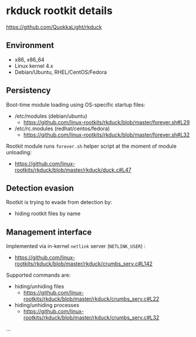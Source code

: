 # rkduck rootkit details

https://github.com/QuokkaLight/rkduck

## Environment

- x86, x86_64
- Linux kernel 4.x
- Debian/Ubuntu, RHEL/CentOS/Fedora

## Persistency

Boot-time module loading using OS-specific startup files:
 - /etc/modules (debian/ubuntu)
   - https://github.com/linux-rootkits/rkduck/blob/master/forever.sh#L29
 - /etc/rc.modules (redhat/centos/fedora)
   - https://github.com/linux-rootkits/rkduck/blob/master/forever.sh#L32

Rootkit module runs `forever.sh` helper script at the moment of module unloading:
 - https://github.com/linux-rootkits/rkduck/blob/master/rkduck/duck.c#L47

## Detection evasion

Rootkit is trying to evade from detection by:
 - hiding rootkit files by name

## Management interface

Implemented via in-kernel `netlink` server (`NETLINK_USER`) :
 - https://github.com/linux-rootkits/rkduck/blob/master/rkduck/crumbs_serv.c#L142

Supported commands are:
 - hiding/unhiding files
   - https://github.com/linux-rootkits/rkduck/blob/master/rkduck/crumbs_serv.c#L22
 - hiding/unhiding processes
   - https://github.com/linux-rootkits/rkduck/blob/master/rkduck/crumbs_serv.c#L32

...
